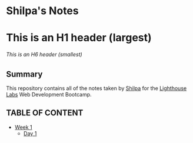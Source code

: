 # Shilpa's Notes
# This is an H1 header (largest)
###### This is an H6 header (smallest)


## Summary 


This repository contains all of the notes taken by [Shilpa](https://github.com/Shilpa7866) for the [Lighthouse Labs](https://www.lighthouselabs.ca/) Web Development Bootcamp. 


## TABLE OF CONTENT


  * [Week 1](/Week_1)
    * [Day 1](/Week_1/Day_1)